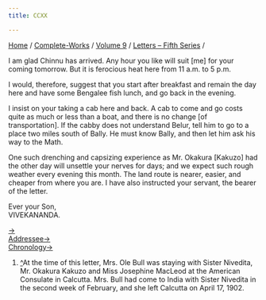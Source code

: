 ```yaml
---
title: CCXX

---
```



[Home](../../../index.htm) / [Complete-Works](../../complete_works.htm)
/ [Volume 9](../volume_9_contents.htm) / [Letters – Fifth
Series](letters_fifth_series_contents.htm) /



I am glad Chinnu has arrived. Any hour you like will suit \[me\] for
your coming tomorrow. But it is ferocious heat here from 11 a.m. to 5
p.m.

I would, therefore, suggest that you start after breakfast and remain
the day here and have some Bengalee fish lunch, and go back in the
evening.

I insist on your taking a cab here and back. A cab to come and go costs
quite as much or less than a boat, and there is no change \[of
transportation\]. If the cabby does not understand Belur, tell him to go
to a place two miles south of Bally. He must know Bally, and then let
him ask his way to the Math.

One such drenching and capsizing experience as Mr. Okakura \[Kakuzo\]
had the other day will unsettle your nerves for days; and we expect such
rough weather every evening this month. The land route is nearer,
easier, and cheaper from where you are. I have also instructed your
servant, the bearer of the letter.

Ever your Son,  
VIVEKANANDA.

[→](221_joe.htm)  
[Addressee→](../../volume_5/epistles_first_series/123_dhira_mata.htm)  
[Chronology→](221_joe.htm)



1.  [^](#fn1_1)At the time of this letter, Mrs. Ole Bull was staying
    with Sister Nivedita, Mr. Okakura Kakuzo and Miss Josephine MacLeod
    at the American Consulate in Calcutta. Mrs. Bull had come to India
    with Sister Nivedita in the second week of February, and she left
    Calcutta on April 17, 1902.
